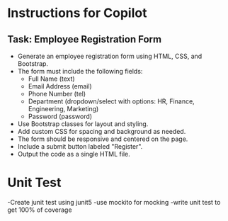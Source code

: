 # Instructions for Copilot

## Task: Employee Registration Form

- Generate an employee registration form using HTML, CSS, and Bootstrap.
- The form must include the following fields:
  - Full Name (text)
  - Email Address (email)
  - Phone Number (tel)
  - Department (dropdown/select with options: HR, Finance, Engineering, Marketing)
  - Password (password)
- Use Bootstrap classes for layout and styling.
- Add custom CSS for spacing and background as needed.
- The form should be responsive and centered on the page.
- Include a submit button labeled "Register".
- Output the code as a single HTML file.

# Unit Test
-Create junit test using junit5
-use mockito for mocking
-write unit test to get 100% of coverage
